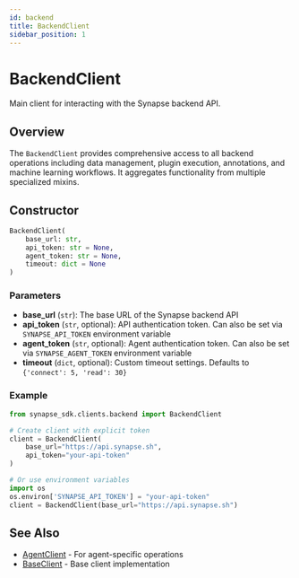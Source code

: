 ```yaml
---
id: backend
title: BackendClient
sidebar_position: 1
---
```


# BackendClient

Main client for interacting with the Synapse backend API.

## Overview

The `BackendClient` provides comprehensive access to all backend operations including data management, plugin execution, annotations, and machine learning workflows. It aggregates functionality from multiple specialized mixins.

## Constructor

```python
BackendClient(
    base_url: str,
    api_token: str = None,
    agent_token: str = None,
    timeout: dict = None
)
```

### Parameters

- **base_url** (`str`): The base URL of the Synapse backend API
- **api_token** (`str`, optional): API authentication token. Can also be set via `SYNAPSE_API_TOKEN` environment variable
- **agent_token** (`str`, optional): Agent authentication token. Can also be set via `SYNAPSE_AGENT_TOKEN` environment variable
- **timeout** (`dict`, optional): Custom timeout settings. Defaults to `{'connect': 5, 'read': 30}`

### Example

```python
from synapse_sdk.clients.backend import BackendClient

# Create client with explicit token
client = BackendClient(
    base_url="https://api.synapse.sh",
    api_token="your-api-token"
)

# Or use environment variables
import os
os.environ['SYNAPSE_API_TOKEN'] = "your-api-token"
client = BackendClient(base_url="https://api.synapse.sh")
```

## See Also

- [AgentClient](./agent.md) - For agent-specific operations
- [BaseClient](./base.md) - Base client implementation

